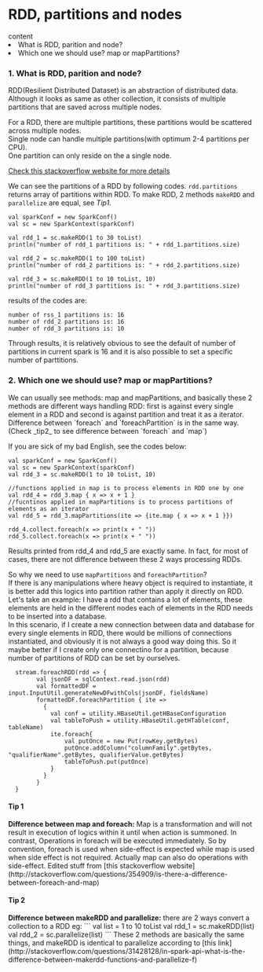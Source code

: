 <h1>RDD, partitions and nodes</h1>
content
<li>What is RDD, parition and node?</li>
<li>Which one we should use? map or mapPartitions?</li>

<h3>1. What is RDD, parition and node?</h3>
RDD(Resilient Distributed Dataset) is an abstraction of distributed data. Although it looks as same as other collection, it consists of multiple partitions that are saved across multiple nodes.  

For a RDD, there are multiple partitions, these partitions would be scattered across multiple nodes.  
Single node can handle multiple partitions(with optimum 2-4 partitions per CPU).  
One partition can only reside on the a single node.  

[Check this stackoverflow website for more details](http://stackoverflow.com/questions/354909/is-there-a-difference-between-foreach-and-map)  
   
We can see the partitions of a RDD by following codes. `rdd.partitions` returns array of partitions within RDD. 
To make RDD, 2 methods `makeRDD` and `parallelize` are equal, see _Tip1_.
```
val sparkConf = new SparkConf()
val sc = new SparkContext(sparkConf)

val rdd_1 = sc.makeRDD(1 to 30 toList)
println("number of rdd_1 partitions is: " + rdd_1.partitions.size)

val rdd_2 = sc.makeRDD(1 to 100 toList)
println("number of rdd_2 partitions is: " + rdd_2.partitions.size)

val rdd_3 = sc.makeRDD(1 to 10 toList, 10)
println("number of rdd_3 partitions is: " + rdd_3.partitions.size)
```
results of the codes are:  
```
number of rss_1 partitions is: 16
number of rdd_2 partitions is: 16
number of rdd_3 partitions is: 10
```
Through results, it is relatively obvious to see the default of number of partitions in current spark is 16 and it is also possible to set a specific number of parttitions.

<h3>2. Which one we should use? map or mapPartitions?</h3>
We can usually see methods: map and mapPartitions, and basically these 2 methods are different ways handling RDD: first is against every single element in a RDD and second is against partition and treat it as a iterator. Difference between `foreach` and `foreachPartition` is in the same way. (Check _tip2_ to see difference between `foreach` and `map`)  

If you are sick of my bad English, see the codes below:  
```
val sparkConf = new SparkConf()
val sc = new SparkContext(sparkConf)
val rdd_3 = sc.makeRDD(1 to 10 toList, 10)

//functions applied in map is to process elements in RDD one by one
val rdd_4 = rdd_3.map { x => x + 1 }
//fucntinos applied in mapPartitions is to process partitions of elements as an iterator
val rdd_5 = rdd_3.mapPartitions(ite => {ite.map { x => x + 1 }}) 

rdd_4.collect.foreach(x => print(x + " "))
rdd_5.collect.foreach(x => print(x + " "))
```
Results printed from rdd_4 and rdd_5 are exactly same. In fact, for most of cases, there are not difference between these 2 ways processing RDDs.  

So why we need to use `mapPartitions` and `foreachPartition`?  
If there is any manipulations where heavy object is required to instantiate, it is better add this logics into partition rather than apply it directly on RDD.
Let's take an example:
I have a rdd that contains a lot of elements, these elements are held in the different nodes each of elements in the RDD needs to be inserted into a database.  
In this scenario, if I create a new connection between data and database for every single elements in RDD, there would be millions of connections instantiated, and obviously it is not always a good way doing this. So it maybe better if I create only one connectino for a partition, because number of partitions of RDD can be set by ourselves.  
```
  stream.foreachRDD(rdd => {
        val jsonDF = sqlContext.read.json(rdd)
        val formattedDF = input.InputUtil.generateNewDFwithCols(jsonDF, fieldsName)
        formattedDF.foreachPartition { ite =>
          {
            val conf = utility.HBaseUtil.getHBaseConfiguration
            val tableToPush = utility.HBaseUtil.getHTable(conf, tableName)
            ite.foreach{
            	val putOnce = new Put(rowKey.getBytes)
            	putOnce.addColumn("columnFamily".getBytes, "qualifierName".getBytes, qualifierValue.getBytes)
            	tableToPush.put(putOnce)
            }
          }
        }
  }
 ```
<h4>Tip 1</h4>
<b>Difference between map and foreach:</b>  
Map is a transformation and will not result in execution of logics within it until when action is summoned. In contrast, Operations in foreach will be executed immediately.  
So by convention, foreach is used when side-effect is expected while map is used when side effect is not required. Actually map can also do operations with side-effect.  
Edited stuff from [this stackoverflow website](http://stackoverflow.com/questions/354909/is-there-a-difference-between-foreach-and-map)

<h4>Tip 2</h4>
<b>Difference between makeRDD and parallelize:</b>  
there are 2 ways convert a collection to a RDD
eg: 
```
val list = 1 to 10 toList
val rdd_1 = sc.makeRDD(list)
val rdd_2 = sc.parallelize(list)
```
These 2 methods are basically the same things, and makeRDD is identical to parallelize according to [this link](http://stackoverflow.com/questions/31428128/in-spark-api-what-is-the-difference-between-makerdd-functions-and-parallelize-f)
